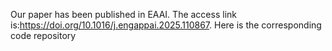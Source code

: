 Our paper has been published in EAAI. The access link is:https://doi.org/10.1016/j.engappai.2025.110867. Here is the corresponding code repository
